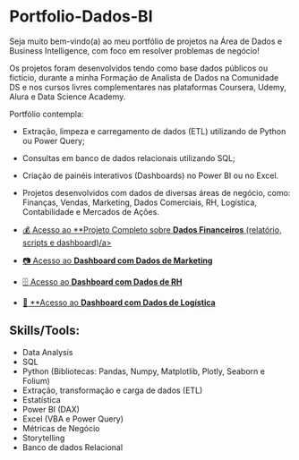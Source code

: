 # Portfolio-Dados-BI

Seja muito bem-vindo(a) ao meu portfólio de projetos na Área de Dados e Business Intelligence, com foco em resolver problemas de negócio!

Os projetos foram desenvolvidos tendo como base dados públicos ou fictício, durante a minha Formação de Analista de Dados na Comunidade DS e nos cursos livres complementares nas plataformas Coursera, Udemy, Alura e Data Science Academy.

Portfólio contempla:
- Extração, limpeza e carregamento de dados (ETL) utilizando de Python ou Power Query;
- Consultas em banco de dados relacionais utilizando SQL;
- Criação de painéis interativos (Dashboards) no Power BI ou no Excel.
- Projetos desenvolvidos com dados de diversas áreas de negócio, como: Finanças, Vendas, Marketing, Dados Comerciais, RH, Logística, Contabilidade e Mercados de Ações. 


- <a href="https://github.com/maiulyvg/Portfolio-Dados-BI/blob/main/Dados_Financeiros/README.md">💰 Acesso ao **Projeto Completo sobre **Dados Financeiros** (relatório, scripts e dashboard)/a>

- <a href="https://app.powerbi.com/view?r=eyJrIjoiZGE5ZDA0M2YtYjE2YS00NDZlLTk1MGUtNGI4ZDZlNTMzZWY2IiwidCI6IjdiMjlkMzdmLTA2NTQtNDE5OC05ODljLTVkMzYyN2RkZDQ3NCJ9"> 📷 Acesso ao **Dashboard com Dados de Marketing** </a>

- <a href="https://app.powerbi.com/view?r=eyJrIjoiMjA3NzQzZmEtNzEzNi00NjQwLTlhYjItMmI4ZTEzYjFhYTYzIiwidCI6IjdiMjlkMzdmLTA2NTQtNDE5OC05ODljLTVkMzYyN2RkZDQ3NCJ9"> 🗄️ Acesso ao **Dashboard com Dados de RH**</a>

- <a href="https://app.powerbi.com/view?r=eyJrIjoiZjI3MTczOWItMjRmYi00NmVlLWFjMDEtM2MxZjU3ZDIwNDU3IiwidCI6IjdiMjlkMzdmLTA2NTQtNDE5OC05ODljLTVkMzYyN2RkZDQ3NCJ9">🚚 **Acesso ao **Dashboard com Dados de Logística**</a>

## **Skills/Tools**: 
- Data Analysis
- SQL
- Python (Bibliotecas: Pandas, Numpy, Matplotlib, Plotly, Seaborn e Folium)
- Extração, transformação e carga de dados (ETL)
- Estatística
- Power BI (DAX)
- Excel (VBA e Power Query)
- Métricas de Negócio
- Storytelling 
- Banco de dados Relacional
